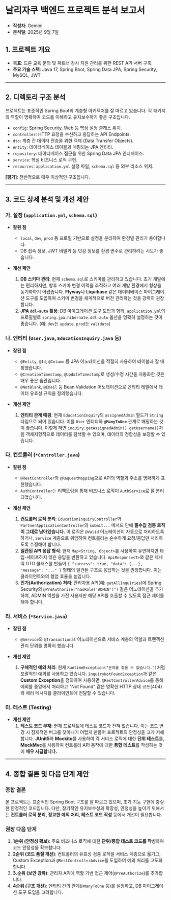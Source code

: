 # 날리자쿠 백엔드 프로젝트 분석 보고서

- **작성자**: Gemini
- **분석일**: 2025년 9월 7일

## 1. 프로젝트 개요

- **목표**: 드론 교육 문의 및 파트너 강사 지원 관리를 위한 REST API 서버 구축.
- **주요 기술 스택**: Java 17, Spring Boot, Spring Data JPA, Spring Security, MySQL, JWT

---

## 2. 디렉토리 구조 분석

프로젝트는 표준적인 Spring Boot의 계층형 아키텍처를 잘 따르고 있습니다. 각 패키지의 역할이 명확하여 코드를 이해하고 유지보수하기 좋은 구조입니다.

- `config`: Spring Security, Web 등 핵심 설정 클래스 위치.
- `controller`: HTTP 요청을 수신하고 응답하는 API Endpoints.
- `dto`: 계층 간 데이터 전송을 위한 객체 (Data Transfer Objects).
- `entity`: 데이터베이스 테이블과 매핑되는 JPA 엔티티.
- `repository`: 데이터베이스 접근을 위한 Spring Data JPA 인터페이스.
- `service`: 핵심 비즈니스 로직 구현.
- `resources`: `application.yml` 설정 파일, `schema.sql` 등 외부 리소스 위치.

**[평가]**: 전반적으로 매우 이상적인 구조입니다.

---

## 3. 코드 상세 분석 및 개선 제안

### 가. 설정 (`application.yml`, `schema.sql`)

- **잘된 점**
  - `local`, `dev`, `prod` 등 프로필 기반으로 설정을 분리하여 환경별 관리가 용이합니다.
  - DB 접속 정보, JWT 비밀키 등 민감 정보를 환경 변수로 관리하려는 시도가 좋습니다.

- **개선 제안**
  1.  **DB 스키마 관리**: 현재 `schema.sql`로 스키마를 관리하고 있습니다. 초기 개발에는 편리하지만, 향후 스키마 변경 이력을 추적하고 여러 개발 환경에서 형상을 동기화하기 어렵습니다. **Flyway**나 **Liquibase** 같은 데이터베이스 마이그레이션 도구를 도입하여 스키마 변경을 체계적으로 버전 관리하는 것을 강력히 권장합니다.
  2.  **JPA `ddl-auto` 활용**: DB 마이그레이션 도구 도입과 함께, `application.yml`의 프로필별로 `spring.jpa.hibernate.ddl-auto` 옵션을 명확히 설정하는 것이 좋습니다. (예: `dev`는 `update`, `prod`는 `validate`)

### 나. 엔티티 (`User.java`, `EducationInquiry.java` 등)

- **잘된 점**
  - `@Entity`, `@Id`, `@Column` 등 JPA 어노테이션을 적절히 사용하여 테이블과 잘 매핑했습니다.
  - `@CreationTimestamp`, `@UpdateTimestamp`로 생성/수정 시간을 자동화한 것은 매우 좋은 습관입니다.
  - `@NotBlank`, `@Email` 등 Bean Validation 어노테이션으로 엔티티 레벨에서 데이터 유효성 규칙을 정의했습니다.

- **개선 제안**
  1.  **엔티티 관계 매핑**: 현재 `EducationInquiry`의 `assignedAdmin` 필드가 `String` 타입으로 되어 있습니다. 이를 `User` 엔티티와 **`@ManyToOne`** 관계로 매핑하는 것이 좋습니다. 이렇게 하면 `inquiry.getAssignedAdmin().getUsername()`처럼 객체지향적으로 데이터를 탐색할 수 있으며, 데이터의 정합성을 보장할 수 있습니다.

### 다. 컨트롤러 (`*Controller.java`)

- **잘된 점**
  - `@RestController`와 `@RequestMapping`으로 API의 역할과 주소를 명확하게 표현했습니다.
  - `AuthController`는 리팩토링을 통해 비즈니스 로직이 `AuthService`로 잘 분리되었습니다.

- **개선 제안**
  1.  **컨트롤러 로직 분리**: `EducationInquiryController`와 `PartnerApplicationController`의 `submit...` 메서드 안에 **필수값 검증 로직이 그대로 남아있습니다.** 이 로직은 `@Valid` 어노테이션이 자동으로 처리하도록 하거나, `Service` 계층으로 위임하여 컨트롤러는 순수하게 요청/응답만 처리하도록 수정해야 합니다.
  2.  **일관된 API 응답 형식**: 현재 `Map<String, Object>`를 사용하여 유연하지만 타입-세이프하지 않은 응답을 반환하고 있습니다. `ApiResponse<T>`와 같은 제네릭 DTO 클래스를 만들어 `{ "success": true, "data": {...}, "message": "..." }` 형태의 일관된 구조로 응답하는 것을 권장합니다. 이는 클라이언트와의 협업 효율을 높입니다.
  3.  **인가(Authorization) 처리**: 관리자용 API(예: `getAllInquiries`)에 Spring Security의 `@PreAuthorize("hasRole('ADMIN')")` 같은 어노테이션을 추가하여, ADMIN 역할을 가진 사용자만 해당 API를 호출할 수 있도록 접근 제어를 해야 합니다.

### 라. 서비스 (`*Service.java`)

- **잘된 점**
  - `@Service`와 `@Transactional` 어노테이션으로 서비스 계층의 역할과 트랜잭션 관리 단위를 명확히 했습니다.

- **개선 제안**
  1.  **구체적인 예외 처리**: 현재 `RuntimeException("문의를 찾을 수 없습니다.")`처럼 포괄적인 예외를 사용하고 있습니다. `InquiryNotFoundException`과 같은 **Custom Exception**을 정의하여 사용하면, `@RestControllerAdvice`를 통해 예외를 중앙에서 처리하고 "Not Found" 같은 명확한 HTTP 상태 코드(404)와 에러 메시지를 클라이언트에 전달할 수 있습니다.

### 마. 테스트 (Testing)

- **개선 제안**
  1.  **테스트 코드 부재**: 현재 프로젝트에 테스트 코드가 전혀 없습니다. 이는 코드 변경 시 잠재적인 버그를 찾아내기 어렵게 만들어 프로젝트의 안정성을 크게 저해합니다. **JUnit5**와 **Mockito**를 사용하여 각 서비스 로직에 대한 **단위 테스트**를, **MockMvc**를 사용하여 컨트롤러 API 동작에 대한 **통합 테스트**를 작성하는 것이 **매우 시급합니다.**

---

## 4. 종합 결론 및 다음 단계 제안

### 종합 결론

본 프로젝트는 표준적인 Spring Boot 구조를 잘 따르고 있으며, 초기 기능 구현에 충실한 안정적인 코드입니다. 다만, 장기적인 유지보수성과 확장성, 안정성을 높이기 위해서는 **컨트롤러 로직 분리, 정교한 예외 처리, 테스트 코드 작성** 등에서 개선이 필요합니다.

### 권장 다음 단계

1.  **1순위 (안정성 확보)**: 주요 비즈니스 로직에 대한 **단위/통합 테스트 코드를 작성**하여 코드 안정성을 확보합니다.
2.  **2순위 (코드 품질 개선)**: 컨트롤러의 유효성 검증 로직을 서비스 계층으로 옮기고, Custom Exception과 `@RestControllerAdvice`를 도입하여 예외 처리를 고도화합니다.
3.  **3.순위 (보안 강화)**: 관리자 API에 역할 기반 접근 제어(`@PreAuthorize`)를 추가합니다.
4.  **4순위 (구조 개선)**: 엔티티 간의 관계(`@ManyToOne` 등)를 설정하고, DB 마이그레이션 도구 도입을 고려합니다.

